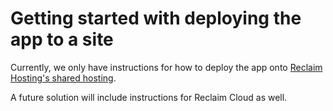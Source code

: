 # Getting started with deploying the app to a site

Currently, we only have instructions for how to deploy the app onto [Reclaim Hosting's shared hosting](reclaim-shared-hosting/pull.md).

A future solution will include instructions for Reclaim Cloud as well.

<!-- TODO #3 -->

